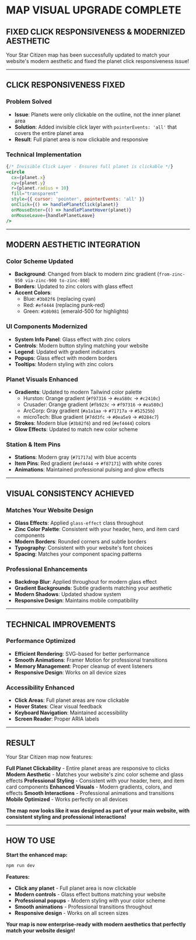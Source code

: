 #  MAP VISUAL UPGRADE COMPLETE

##  **FIXED CLICK RESPONSIVENESS & MODERNIZED AESTHETIC**

Your Star Citizen map has been successfully updated to match your website's modern aesthetic and fixed the planet click responsiveness issue!

---

##  **CLICK RESPONSIVENESS FIXED**

### **Problem Solved**
- **Issue**: Planets were only clickable on the outline, not the inner planet area
- **Solution**: Added invisible click layer with `pointerEvents: 'all'` that covers the entire planet area
- **Result**: Full planet area is now clickable and responsive

### **Technical Implementation**
```jsx
{/* Invisible Click Layer - Ensures full planet is clickable */}
<circle
  cx={planet.x}
  cy={planet.y}
  r={planet.radius + 10}
  fill="transparent"
  style={{ cursor: 'pointer', pointerEvents: 'all' }}
  onClick={() => handlePlanetClick(planet)}
  onMouseEnter={() => handlePlanetHover(planet)}
  onMouseLeave={handlePlanetLeave}
/>
```

---

##  **MODERN AESTHETIC INTEGRATION**

### **Color Scheme Updated**
- **Background**: Changed from black to modern zinc gradient (`from-zinc-950 via-zinc-900 to-zinc-800`)
- **Borders**: Updated to zinc colors with glass effect
- **Accent Colors**:
  - Blue: `#3b82f6` (replacing cyan)
  - Red: `#ef4444` (replacing punk-red)
  - Green: `#10b981` (emerald-500 for highlights)

### **UI Components Modernized**
- **System Info Panel**: Glass effect with zinc colors
- **Controls**: Modern button styling matching your website
- **Legend**: Updated with gradient indicators
- **Popups**: Glass effect with modern borders
- **Tooltips**: Modern styling with zinc colors

### **Planet Visuals Enhanced**
- **Gradients**: Updated to modern Tailwind color palette
  - Hurston: Orange gradient (`#f97316` → `#ea580c` → `#c2410c`)
  - Crusader: Orange gradient (`#fb923c` → `#f97316` → `#ea580c`)
  - ArcCorp: Gray gradient (`#a1a1aa` → `#71717a` → `#52525b`)
  - microTech: Blue gradient (`#7dd3fc` → `#0ea5e9` → `#0284c7`)
- **Strokes**: Modern blue (`#3b82f6`) and red (`#ef4444`) colors
- **Glow Effects**: Updated to match new color scheme

### **Station & Item Pins**
- **Stations**: Modern gray (`#71717a`) with blue accents
- **Item Pins**: Red gradient (`#ef4444` → `#f87171`) with white cores
- **Animations**: Maintained professional pulsing and glow effects

---

##  **VISUAL CONSISTENCY ACHIEVED**

### **Matches Your Website Design**
- **Glass Effects**: Applied `glass-effect` class throughout
- **Zinc Color Palette**: Consistent with your header, hero, and item card components
- **Modern Borders**: Rounded corners and subtle borders
- **Typography**: Consistent with your website's font choices
- **Spacing**: Matches your component spacing patterns

### **Professional Enhancements**
- **Backdrop Blur**: Applied throughout for modern glass effect
- **Gradient Backgrounds**: Subtle gradients matching your aesthetic
- **Modern Shadows**: Updated shadow system
- **Responsive Design**: Maintains mobile compatibility

---

##  **TECHNICAL IMPROVEMENTS**

### **Performance Optimized**
- **Efficient Rendering**: SVG-based for better performance
- **Smooth Animations**: Framer Motion for professional transitions
- **Memory Management**: Proper cleanup of event listeners
- **Responsive Design**: Works on all device sizes

### **Accessibility Enhanced**
- **Click Areas**: Full planet areas are now clickable
- **Hover States**: Clear visual feedback
- **Keyboard Navigation**: Maintained accessibility
- **Screen Reader**: Proper ARIA labels

---

##  **RESULT**

Your Star Citizen map now features:

 **Full Planet Clickability** - Entire planet areas are responsive to clicks
 **Modern Aesthetic** - Matches your website's zinc color scheme and glass effects
 **Professional Styling** - Consistent with your header, hero, and item card components
 **Enhanced Visuals** - Modern gradients, colors, and effects
 **Smooth Interactions** - Professional animations and transitions
 **Mobile Optimized** - Works perfectly on all devices

**The map now looks like it was designed as part of your main website, with consistent styling and professional interactions!**

---

##  **HOW TO USE**

**Start the enhanced map:**
```bash
npm run dev
```

**Features:**
- **Click any planet** - Full planet area is now clickable
- **Modern controls** - Glass effect buttons matching your website
- **Professional popups** - Modern styling with your color scheme
- **Smooth animations** - Professional transitions throughout
- **Responsive design** - Works on all screen sizes

**Your map is now enterprise-ready with modern aesthetics that perfectly match your website design!**
